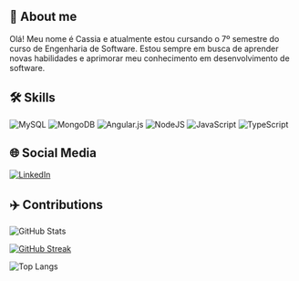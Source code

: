 ## 🚀 About me
Olá! Meu nome é Cassia e atualmente estou cursando o 7º semestre do curso de Engenharia de Software. Estou sempre em busca de aprender novas habilidades e aprimorar meu conhecimento em desenvolvimento de software. 

## 🛠 Skills

![MySQL](https://img.shields.io/badge/mysql-4479A1.svg?style=for-the-badge&logo=mysql&logoColor=white)
![MongoDB](https://img.shields.io/badge/MongoDB-%234ea94b.svg?style=for-the-badge&logo=mongodb&logoColor=white)
![Angular.js](https://img.shields.io/badge/angular.js-%23E23237.svg?style=for-the-badge&logo=angularjs&logoColor=white)
![NodeJS](https://img.shields.io/badge/node.js-6DA55F?style=for-the-badge&logo=node.js&logoColor=white)
![JavaScript](https://img.shields.io/badge/javascript-%23323330.svg?style=for-the-badge&logo=javascript&logoColor=%23F7DF1E)
![TypeScript](https://img.shields.io/badge/typescript-%23007ACC.svg?style=for-the-badge&logo=typescript&logoColor=white)


## 🌐 Social Media

[![LinkedIn](https://img.shields.io/badge/LinkedIn-000?style=for-the-badge&logo=linkedin&logoColor=0E76A8)](https://www.linkedin.com/in/cassia-basso1/)


## ✈️ Contributions

![GitHub Stats](https://github-readme-stats.vercel.app/api?username=cassiab13&theme=transparent&bg_color=000&show_icons=true&icon_color=30A3DC&title_color=FFDC00&text_color=FFF)



[![GitHub Streak](https://streak-stats.demolab.com?user=cassiab13&theme=gruvbox&locale=pt_BR)](https://git.io/streak-stats)


![Top Langs](https://github-readme-stats-git-masterrstaa-rickstaa.vercel.app/api/top-langs/?username=almangr&bg_color=000&title_color=FFDC00&text_color=FFF)
